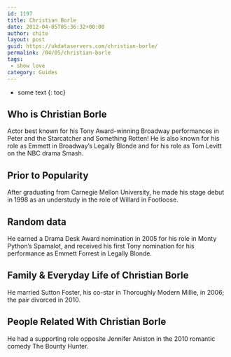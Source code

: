```yaml
---
id: 1197
title: Christian Borle
date: 2012-04-05T05:36:32+00:00
author: chito
layout: post
guid: https://ukdataservers.com/christian-borle/
permalink: /04/05/christian-borle
tags:
 - show love
category: Guides
---
```


* some text
{: toc}


## Who is  Christian Borle
                  
                  
                  
Actor best known for his Tony Award-winning Broadway performances in Peter and the Starcatcher and Something Rotten! He is also known for his role as Emmett in Broadway&#8217;s Legally Blonde and for his role as Tom Levitt on the NBC drama Smash.
                  
                
                
                
## Prior to Popularity 
                  
                  
                  
After graduating from Carnegie Mellon University, he made his stage debut in 1998 as an understudy in the role of Willard in Footloose.
                  
                
                
                
## Random data 
                  
                  
                  
He earned a Drama Desk Award nomination in 2005 for his role in Monty Python&#8217;s Spamalot, and received his first Tony nomination for his performance as Emmett Forrest in Legally Blonde.
                  
                
                
                
## Family & Everyday Life of Christian Borle
                  
                  
                  
He married Sutton Foster, his co-star in Thoroughly Modern Millie, in 2006; the pair divorced in 2010.
                  
                
                
                
## People Related With  Christian Borle
                  
                  
                  
He had a supporting role opposite Jennifer Aniston in the 2010 romantic comedy The Bounty Hunter.
                  
                
              
            
          
          
          
    
    
  
